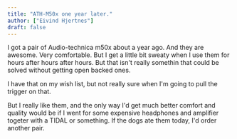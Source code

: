 ```yaml
---
title: "ATH-M50x one year later."
author: ["Eivind Hjertnes"]
draft: false
---
```


I got a pair of Audio-technica m50x about a year ago. And they are awesome. Very comfortable. But I get a little bit sweaty when I use them for hours after hours after hours. But that isn't really somethin that could be solved without getting open backed ones.

I have that on my wish list, but not really sure when I'm going to pull the trigger on that.

But I really like them, and the only way I'd get much better comfort and quality would be if I went for some expensive headphones and amplifier togeter with a TIDAL or something.
If the dogs ate them today, I'd order another pair.
